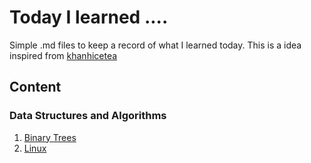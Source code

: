 # Today I learned ....
Simple .md files to keep a record of what I learned today. This is a idea inspired from [khanhicetea](https://github.com/khanhicetea/today-i-learned/blob/master/README.md)

## Content

### Data Structures and Algorithms

1. [Binary Trees](https://github.com/erandakarachchi/today-i-learned/blob/master/dsa/Binary%20Trees.md)
2. [Linux](https://github.com/erandakarachchi/today-i-learned/blob/master/Linux.md#linux)

